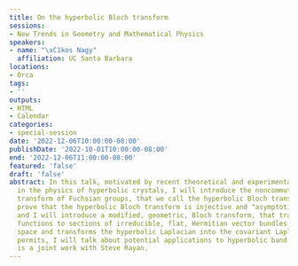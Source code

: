 ```yaml
---
title: On the hyperbolic Bloch transform
sessions:
- New Trends in Geometry and Mathematical Physics
speakers:
- name: "\xC1kos Nagy"
  affiliation: UC Santa Barbara
locations:
- Orca
tags:
- ''
outputs:
- HTML
- Calendar
categories:
- special-session
date: '2022-12-06T10:00:00-08:00'
publishDate: '2022-10-01T10:00:00-08:00'
end: '2022-12-06T11:00:00-08:00'
featured: 'false'
draft: 'false'
abstract: In this talk, motivated by recent theoretical and experimental developments
  in the physics of hyperbolic crystals, I will introduce the noncommutative Bloch
  transform of Fuchsian groups, that we call the hyperbolic Bloch transform. I will
  prove that the hyperbolic Bloch transform is injective and "asymptotically unitary"
  and I will introduce a modified, geometric, Bloch transform, that transforms wave
  functions to sections of irreducible, flat, Hermitian vector bundles over the orbit
  space and transforms the hyperbolic Laplacian into the covariant Laplacian. If time
  permits, I will talk about potential applications to hyperbolic band theory. This
  is a joint work with Steve Rayan.
---
```

